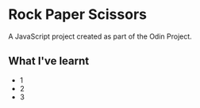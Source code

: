 # Rock Paper Scissors
A JavaScript project created as part of the Odin Project.

## What I've learnt
<ul>
  <li>1</li>
  <li>2</li>
  <li>3</li>
</ul>
